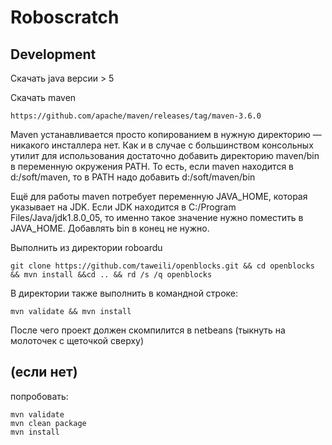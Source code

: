 Roboscratch
======

Development
------
Скачать java версии > 5

Cкачать maven 

	https://github.com/apache/maven/releases/tag/maven-3.6.0

Maven устанавливается просто копированием в нужную директорию — никакого инсталлера нет.
Как и в случае с большинством консольных утилит для использования достаточно добавить директорию maven/bin в переменную окружения PATH.
То есть, если maven находится в d:/soft/maven, то в PATH надо добавить d:/soft/maven/bin

Ещё для работы maven потребует переменную JAVA_HOME, которая указывает на JDK. Если JDK находится в C:/Program Files/Java/jdk1.8.0_05, то именно такое значение нужно поместить в JAVA_HOME. Добавлять bin в конец не нужно.

Выполнить из директории roboardu

	git clone https://github.com/taweili/openblocks.git && cd openblocks && mvn install &&cd .. && rd /s /q openblocks

В директории также выполнить в командной строке:
	
	mvn validate && mvn install

После чего проект должен скомпилится в netbeans (тыкнуть на молоточек с щеточкой сверху)

(если нет)
----------
попробовать:
	
	mvn validate
	mvn clean package
	mvn install 

